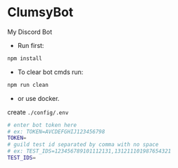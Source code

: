 # ClumsyBot
My Discord Bot

- Run first:
```bash
npm install
```
- To clear bot cmds run:
```bash
npm run clean
```
- or use docker.

create ```./config/.env```
```bash
# enter bot token here
# ex: TOKEN=AVCDEFGHIJ123456798
TOKEN=
# guild test id separated by comma with no space
# ex: TEST_IDS=123456789101112131,131211101987654321
TEST_IDS=
```
